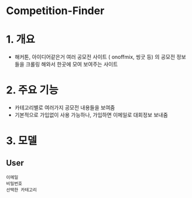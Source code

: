 Competition-Finder
================
# 1. 개요
- 해커톤, 아이디어같은거 여러 공모전 사이트 ( onoffmix, 씽굿 등) 의 공모전 정보들을 크롤링 해와서 한곳에 모여 보여주는 사이트

# 2. 주요 기능
- 카테고리별로 여러가지 공모전 내용들을 보여줌 
- 기본적으로 가입없이 사용 가능하나, 가입하면 이메일로 대회정보 보내줌
# 3. 모델
User
---
```
이메일
비밀번호
선택한 카테고리
```

